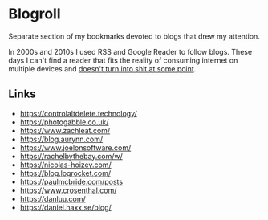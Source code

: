 # Blogroll

Separate section of my bookmarks devoted to blogs that drew my attention.

In 2000s and 2010s I used RSS and Google Reader to follow blogs. These days I can't find a reader that fits the reality of consuming internet on multiple devices and [doesn't turn into shit at some point](https://www.pcmag.com/news/feedly-faces-backlash-over-protest-tracking-ai-models).

## Links

- https://controlaltdelete.technology/
- https://photogabble.co.uk/
- https://www.zachleat.com/
- https://blog.aurynn.com/
- https://www.joelonsoftware.com/
- https://rachelbythebay.com/w/
- https://nicolas-hoizey.com/
- https://blog.logrocket.com/
- https://paulmcbride.com/posts
- https://www.crosenthal.com/
- https://danluu.com/
- https://daniel.haxx.se/blog/
